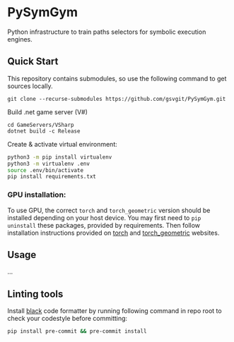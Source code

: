 # PySymGym
Python infrastructure to train paths selectors for symbolic execution engines.


## Quick Start


This repository contains submodules, so use the following command to get sources locally. 
```
git clone --recurse-submodules https://github.com/gsvgit/PySymGym.git
```

Build .net game server (V#)
```
cd GameServers/VSharp
dotnet build -c Release
```

Create & activate virtual environment:
```bash
python3 -m pip install virtualenv
python3 -m virtualenv .env
source .env/bin/activate
pip install requirements.txt
```

### GPU installation:

To use GPU, the correct `torch` and `torch_geometric` version should be installed depending on your host device. You may first need to `pip uninstall` these packages, provided by requirements.
Then follow installation instructions provided on [torch](https://pytorch.org/get-started/locally/) and [torch_geometric](https://pytorch-geometric.readthedocs.io/en/stable/install/installation.html#installation-from-wheels) websites.

## Usage

...

## Linting tools

Install [black](https://github.com/psf/black) code formatter by running following command in repo root to check your codestyle before committing:
```bash
pip install pre-commit && pre-commit install
```

